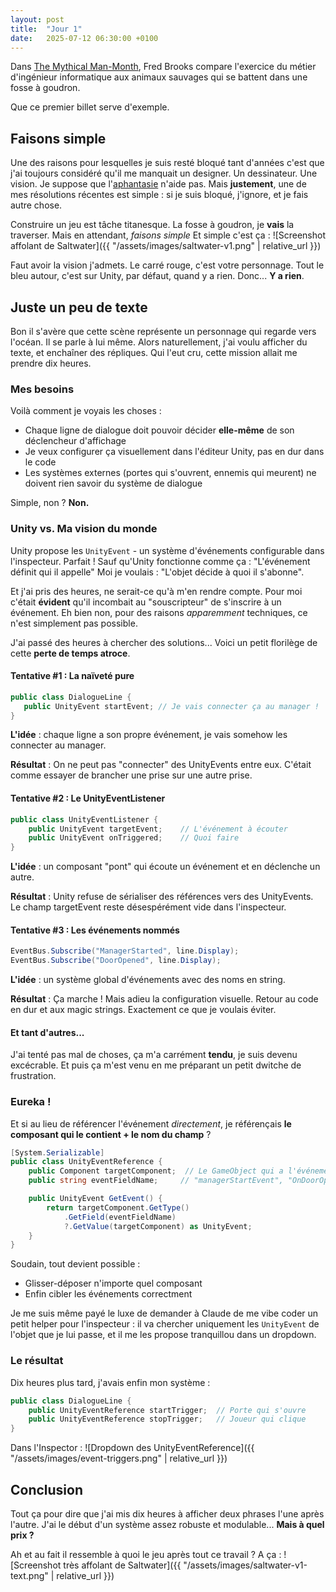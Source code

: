 ```yaml
---
layout: post
title:  "Jour 1"
date:   2025-07-12 06:30:00 +0100
---
```


Dans [The Mythical Man-Month](https://en.wikipedia.org/wiki/The_Mythical_Man-Month), Fred Brooks compare l'exercice du métier d'ingénieur informatique aux animaux sauvages qui se battent dans une fosse à goudron.

Que ce premier billet serve d'exemple.

## Faisons simple

Une des raisons pour lesquelles je suis resté bloqué tant d'années c'est que j'ai toujours considéré qu'il me manquait un designer. Un dessinateur. Une vision. Je suppose que l'[aphantasie](https://fr.wikipedia.org/wiki/Aphantasie) n'aide pas.
Mais **justement**, une de mes résolutions récentes est simple : si je suis bloqué, j'ignore, et je fais autre chose.

Construire un jeu est tâche titanesque. La fosse à goudron, je **vais** la traverser. Mais en attendant, _faisons simple_
Et simple c'est ça :
![Screenshot affolant de Saltwater]({{ "/assets/images/saltwater-v1.png" | relative_url }})

Faut avoir la vision j'admets.
Le carré rouge, c'est votre personnage. Tout le bleu autour, c'est sur Unity, par défaut, quand y a rien.
Donc... **Y a rien**.

## Juste un peu de texte

Bon il s'avère que cette scène représente un personnage qui regarde vers l'océan. Il se parle à lui même. Alors naturellement, j'ai voulu afficher du texte, et enchaîner des répliques.
Qui l'eut cru, cette mission allait me prendre dix heures.

### Mes besoins

Voilà comment je voyais les choses :
- Chaque ligne de dialogue doit pouvoir décider **elle-même** de son déclencheur d'affichage
- Je veux configurer ça visuellement dans l'éditeur Unity, pas en dur dans le code
- Les systèmes externes (portes qui s'ouvrent, ennemis qui meurent) ne doivent rien savoir du système de dialogue

Simple, non ?
**Non.**

### Unity vs. Ma vision du monde

Unity propose les `UnityEvent` - un système d'événements configurable dans l'inspecteur. Parfait ! Sauf qu'Unity fonctionne comme ça : "L'événement définit qui il appelle"
Moi je voulais : "L'objet décide à quoi il s'abonne".

Et j'ai pris des heures, ne serait-ce qu'à m'en rendre compte. Pour moi c'était **évident** qu'il incombait au "souscripteur" de s'inscrire à un événement. Eh bien non, pour des raisons _apparemment_ techniques, ce n'est simplement pas possible.

J'ai passé des heures à chercher des solutions... Voici un petit florilège de cette **perte de temps atroce**.

#### Tentative #1 : La naïveté pure

```csharp
public class DialogueLine {
   public UnityEvent startEvent; // Je vais connecter ça au manager !
}
```

**L'idée** : chaque ligne a son propre événement, je vais somehow les connecter au manager.

**Résultat** : On ne peut pas "connecter" des UnityEvents entre eux. C'était comme essayer de brancher une prise sur une autre prise.

#### Tentative #2 : Le UnityEventListener

```csharp
public class UnityEventListener {
    public UnityEvent targetEvent;    // L'événement à écouter
    public UnityEvent onTriggered;    // Quoi faire
}
```

**L'idée** : un composant "pont" qui écoute un événement et en déclenche un autre.

**Résultat** : Unity refuse de sérialiser des références vers des UnityEvents. Le champ targetEvent reste désespérément vide dans l'inspecteur.

#### Tentative #3 : Les événements nommés

```csharp
EventBus.Subscribe("ManagerStarted", line.Display);
EventBus.Subscribe("DoorOpened", line.Display);
```

**L'idée** : un système global d'événements avec des noms en string.

**Résultat** : Ça marche ! Mais adieu la configuration visuelle. Retour au code en dur et aux magic strings. Exactement ce que je voulais éviter.

#### Et tant d'autres...

J'ai tenté pas mal de choses, ça m'a carrément **tendu**, je suis devenu excécrable.
Et puis ça m'est venu en me préparant un petit dwitche de frustration.

### Eureka !

Et si au lieu de référencer l'événement _directement_, je référençais **le composant qui le contient + le nom du champ** ?

```csharp
[System.Serializable]
public class UnityEventReference {
    public Component targetComponent;  // Le GameObject qui a l'événement
    public string eventFieldName;     // "managerStartEvent", "OnDoorOpened"...

    public UnityEvent GetEvent() {
        return targetComponent.GetType()
            .GetField(eventFieldName)
            ?.GetValue(targetComponent) as UnityEvent;
    }
}
```

Soudain, tout devient possible :
- Glisser-déposer n'importe quel composant
- Enfin cibler les événements correctment

Je me suis même payé le luxe de demander à Claude de me vibe coder un petit helper pour l'inspecteur : il va chercher uniquement les `UnityEvent` de l'objet que je lui passe, et il me les propose tranquillou dans un dropdown.

### Le résultat

Dix heures plus tard, j'avais enfin mon système :

```csharp
public class DialogueLine {
    public UnityEventReference startTrigger;  // Porte qui s'ouvre
    public UnityEventReference stopTrigger;   // Joueur qui clique
}
```

Dans l'Inspector :
![Dropdown des UnityEventReference]({{ "/assets/images/event-triggers.png" | relative_url }})

## Conclusion

Tout ça pour dire que j'ai mis dix heures à afficher deux phrases l'une après l'autre. J'ai le début d'un système assez robuste et modulable... **Mais à quel prix ?**

Ah et au fait il ressemble à quoi le jeu après tout ce travail ?
A ça :
![Screenshot très affolant de Saltwater]({{ "/assets/images/saltwater-v1-text.png" | relative_url }})
